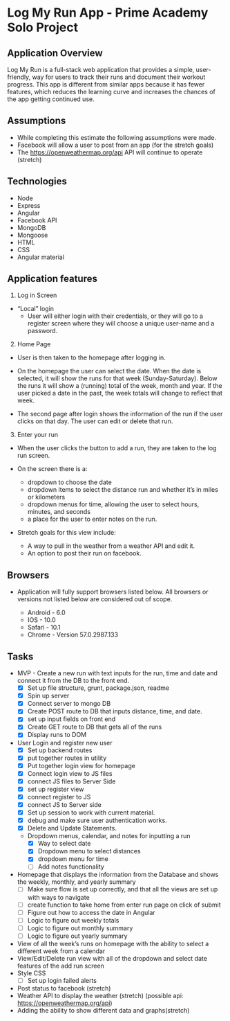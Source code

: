 # Log My Run App - Prime Academy Solo Project

## Application Overview

Log My Run is a full-stack web application that provides a simple, user-friendly, way for users to track their runs and document their workout progress.  This app is different from similar apps because it has fewer features, which reduces the learning curve and increases the chances of the app getting continued use.

## Assumptions

- While completing this estimate the following assumptions were made.
- Facebook will allow a user to post from an app (for the stretch goals)
- The https://openweathermap.org/api API will continue to operate (stretch)

## Technologies
- Node
- Express
- Angular
- Facebook API
- MongoDB
- Mongoose
- HTML
- CSS
- Angular material


## Application features

1. Log in Screen
  - “Local” login
    - User will either login with their credentials, or they will go to a register screen where they will choose a unique user-name and a password.

2. Home Page

  - User is then taken to the homepage after logging in.

  - On the homepage the user can select the date.  When the date is selected, it will show the runs for that week (Sunday-Saturday).  Below the runs it will show a (running) total of the week, month and year.  If the user picked a date in the past, the week totals will change to reflect that week.

  - The second page after login shows the information of the run if the user clicks on that day.  The user can edit or delete that run.

3. Enter your run

  - When the user clicks the button to add a run, they are taken to the log run screen.

  - On the screen there is a:
    - dropdown to choose the date
    - dropdown items to select the distance run and whether it’s in miles or kilometers
    - dropdown menus for time, allowing the user to select hours, minutes, and seconds
    - a place for the user to enter notes on the run.

  - Stretch goals for this view include:
    - A way to pull in the weather from a weather API and edit it.
    - An option to post their run on facebook.

## Browsers
  * Application will fully support browsers listed below. All browsers or versions not listed below are considered out of scope.

    - Android - 6.0
    - IOS - 10.0
    - Safari - 10.1
    - Chrome - Version 57.0.2987.133

## Tasks

  * MVP - Create a new run with text inputs for the run, time and date and connect it from the DB to the front end.
    - [x] Set up file structure, grunt, package.json, readme
    - [x] Spin up server
    - [x] Connect server to mongo DB
    - [x] Create POST route to DB that inputs distance, time, and date.
    - [x] set up input fields on front end
    - [x] Create GET route to DB that gets all of the runs
    - [x] Display runs to DOM

  * User Login and register new user
    - [x] Set up backend routes
    - [x] put together routes in utility
    - [x] Put together login view for homepage
    - [x] Connect login view to JS files
    - [x] connect JS files to Server Side
    - [x] set up register view
    - [x] connect register to JS
    - [x] connect JS to Server side
    - [x] Set up session to work with current material.
    - [x] debug and make sure user authentication works.
    - [x] Delete and Update Statements.

    * Dropdown menus, calendar, and notes for inputting a run
      - [x] Way to select date
      - [x] Dropdown menu to select distances
      - [x] dropdown menu for time
      - [ ] Add notes functionality

  * Homepage that displays the information from the Database and shows the weekly, monthly, and yearly summary
    - [ ] Make sure flow is set up correctly, and that all the views are set up with ways to navigate
    - [ ] create function to take home from enter run page on click of submit
    - [ ] Figure out how to access the date in Angular
    - [ ] Logic to figure out weekly totals
    - [ ] Logic to figure out monthly summary
    - [ ] Logic to figure out yearly summary

  * View of all the week’s runs on homepage with the ability to select a different week from a calendar
  * View/Edit/Delete run view with all of the dropdown and select date features of the add run screen
  * Style CSS
      - [ ] Set up login failed alerts
  * Post status to facebook (stretch)
  * Weather API to display the weather (stretch)
    (possible api: https://openweathermap.org/api)
  * Adding the ability to show different data and graphs(stretch)
